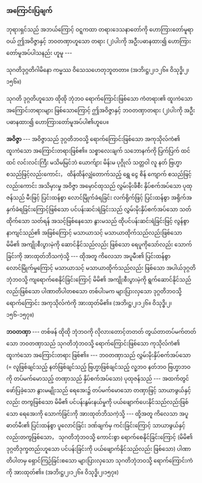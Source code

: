 ### အကြောင်းပြချက်

ဘုရားရှင်သည် အဘယ်ကြောင့် ဝဋ္ဋကထာ တရားဒေသနာတော်ကို ဟောကြားတော်မူရာဝယ် ဤအဝိဇ္ဇာနှင့် ဘဝတဏှာဟူသော တရား (၂)ပါးကို အဦးပဓာနထား၍ ဟောကြားတော်မူအပ်ပါသနည်း ဟူမူ ---

သုဂတိဒုဂ္ဂတိဂါမိနော ကမ္မဿ ဝိသေသဟေတုဘူတတာ။ (အဘိ၊ဋ္ဌ၊၂၊၁၂၆။ ဝိသုဒ္ဓိ၊၂၊၁၅၆။)

သုဂတိ ဒုဂ္ဂတိဟူသော ထိုထို ဘုံဘဝ ရောက်ကြောင်းဖြစ်သော ကံတရား၏ ထူးကဲသော အကြောင်းတရားများ ဖြစ်သောကြောင့် ဤအဝိဇ္ဇာနှင့် ဘဝတဏှာတရား (၂)ပါးကို အဦးပဓာနထား၍ ဟောကြားတော်မူအပ်ပါ၏ဟူပေ။

**အဝိဇ္ဇာ** --- အဝိဇ္ဇာသည် ဒုဂ္ဂတိဘဝသို့ ရောက်ကြောင်းဖြစ်သော အကုသိုလ်ကံ၏ ထူးကဲသော အကြောင်းတရားဖြစ်၏။ 
သစ္စာလေးချက် သဘောနက်ကို ပြက်ပြက် ထင်ထင် လင်းလင်းကြီး မသိမမြင်ဘဲ ယောက်ျား မိန်းမ ပုဂ္ဂိုလ် သတ္တဝါ လူ နတ် ဗြဟ္မာစသည်ဖြင့်လည်းကောင်း， ထိန်ထိန်လျှံတောက်သည့် ရွှေ ငွေ စိန် ကျောက် စသည်ဖြင့်လည်းကောင်း အသိမှားမှု အဝိဇ္ဇာ အမှောင်ထုသည် လွှမ်းမိုးဖိစီး နှိပ်စက်အပ်သော ပုထုဇန်သည် မီးဖြင့် ပြင်းထန်စွာ လောင်မြိုက်ခံရခြင်း လက်ရိုက်ဖြင့် ပြင်းထန်စွာ အရိုက်အနှက်ခံရခြင်းကြောင့်ဖြစ်သော ပင်ပန်းဆင်းရဲခြင်းသည် လွှမ်းမိုးနှိပ်စက်အပ်သော သတ်ထိုက်သော သတ်ရန် အသင့်ဖြစ်နေသော နွားမသည် ထိုပင်ပန်းဆင်းရဲခြင်းဖြင့် လွန်စွာနာကျင်သည်၏ အဖြစ်ကြောင့် မသာယာသင့် မသာယာထိုက်သည်လည်းဖြစ်သော မိမိ၏ အကျိုးစီးပွားမဲ့ကို ဆောင်နိုင်သည်လည်း ဖြစ်သော ရေပူကိုသော်လည်း သောက်ခြင်းကို အားထုတ်ဘိသကဲ့သို့ --- ထိုအတူ ကိလေသာ အပူမီး၏ ပြင်းထန်စွာ လောင်မြိုက်မှုကြောင့် မသာယာသင့် မသာယာထိုက်သည်လည်း ဖြစ်သော အပါယ်ဒုဂ္ဂတိဘုံဘဝသို့ ကျရောက်စေနိုင်ခြင်းကြောင့် မိမိ၏ အကျိုးစီးပွားမဲ့ကို ရွက်ဆောင်နိုင်သည်လည်းဖြစ်သော ပါဏာတိပါတစသော တစ်ပါးမက များပြားလှသော ဒုဂ္ဂတိဘဝသို့ ရောက်ကြောင်း အကုသိုလ်ကံကို အားထုတ်မိ၏။ (အဘိ၊ဋ္ဌ၊၂၊၁၂၆။ ဝိသုဒ္ဓိ၊၂၊၁၅၆-၁၅၇။)

**ဘဝတဏှာ** --- တစ်ဖန် ထိုထို ဘုံဘဝကို လိုလားတောင့်တတတ် တွယ်တာတပ်မက်တတ်သော ဘဝတဏှာသည် သုဂတိဘုံဘဝသို့ ရောက်ကြောင်းဖြစ်သော ကုသိုလ်ကံ၏ ထူးကဲသော အကြောင်းတရား ဖြစ်၏။ --- 
ဘဝတဏှာသည် လွှမ်းမိုးနှိပ်စက်အပ်သော (= လူဖြစ်ချင်သည့် နတ်ဖြစ်ချင်သည့် ဗြဟ္မာဖြစ်ချင်သည့် လူ့ဘဝ နတ်ဘဝ ဗြဟ္မာဘဝကို တပ်မက်မောသည့် တဏှာသည် နှိပ်စက်အပ်သော) ပုထုဇန်သည် --- အထက်တွင် ဖော်ပြခဲ့သော နွားမမျိုးသည် ရေအေး၌ တပ်မက်မောသော တဏှာဖြင့် သာယာဖွယ်နှင့်လည်း တကွဖြစ်သော မိမိ၏ ပင်ပန်းနွမ်းနယ်မှုကို ပယ်ဖျောက်ပေးနိုင်သည်လည်းဖြစ်သော ရေအေးကို သောက်ခြင်းကို အားထုတ်ဘိသကဲ့သို့ --- ထို့အတူ ကိလေသာ အပူဓာတ်မီး၏ ပြင်းထန်စွာ ပူလောင်ခြင်း ဒဏ်ချက်မှ ကင်းခြင်းကြောင့် သာယာဖွယ်နှင့်လည်းတကွဖြစ်သော， သုဂတိဘုံဘဝသို့ ကောင်းစွာ ရောက်စေနိုင်ခြင်းကြောင့် (မိမိ၏ ဒုဂ္ဂတိဒုက္ခတည်းဟူသော ပင်ပန်းခြင်းကို ပယ်ဖျောက်နိုင်သည်လည်း ဖြစ်သော) ပါဏာတိပါတမှ ရှောင်ကြဉ်ခြင်းစသော များပြားလှသော သုဂတိဘုံဘဝသို့ ရောက်ကြောင်းကံကို အားထုတ်၏။ (အဘိ၊ဋ္ဌ၊၂၊၁၂၆။ ဝိသုဒ္ဓိ၊၂၊၁၅၇။)
